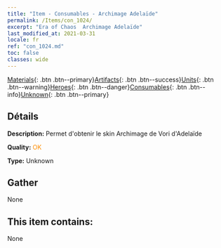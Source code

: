 ```yaml
---
title: "Item - Consumables - Archimage Adelaïde"
permalink: /Items/con_1024/
excerpt: "Era of Chaos  Archimage Adelaïde"
last_modified_at: 2021-03-31
locale: fr
ref: "con_1024.md"
toc: false
classes: wide
---
```

 [Materials](/fr/Items/){: .btn .btn--primary}[Artifacts](/fr/Items/Artifacts/){: .btn .btn--success}[Units](/fr/Items/Units/){: .btn .btn--warning}[Heroes](/fr/Items/Heroes/){: .btn .btn--danger}[Consumables](/fr/Items/Consumables/){: .btn .btn--info}[Unknown](/fr/Items/Unknown/){: .btn .btn--primary}

## Détails
 **Description:** Permet d'obtenir le skin Archimage de Vori d'Adelaïde

 **Quality:** <span style="color: #FF8C00">OK</span>

 **Type:** Unknown

## Gather

  None

## This item contains:

  None

